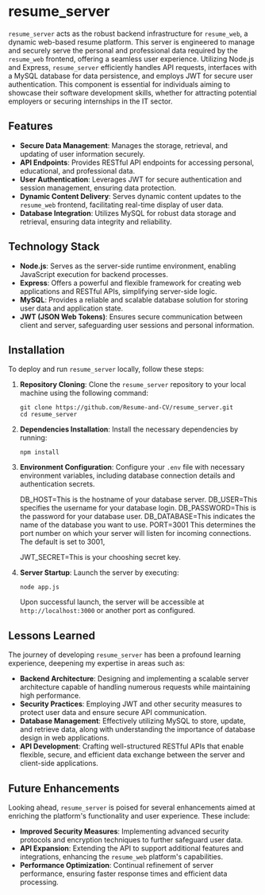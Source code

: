 # resume_server

`resume_server` acts as the robust backend infrastructure for `resume_web`, a dynamic web-based resume platform. This server is engineered to manage and securely serve the personal and professional data required by the `resume_web` frontend, offering a seamless user experience. Utilizing Node.js and Express, `resume_server` efficiently handles API requests, interfaces with a MySQL database for data persistence, and employs JWT for secure user authentication. This component is essential for individuals aiming to showcase their software development skills, whether for attracting potential employers or securing internships in the IT sector.

## Features

- **Secure Data Management**: Manages the storage, retrieval, and updating of user information securely.
- **API Endpoints**: Provides RESTful API endpoints for accessing personal, educational, and professional data.
- **User Authentication**: Leverages JWT for secure authentication and session management, ensuring data protection.
- **Dynamic Content Delivery**: Serves dynamic content updates to the `resume_web` frontend, facilitating real-time display of user data.
- **Database Integration**: Utilizes MySQL for robust data storage and retrieval, ensuring data integrity and reliability.

## Technology Stack

- **Node.js**: Serves as the server-side runtime environment, enabling JavaScript execution for backend processes.
- **Express**: Offers a powerful and flexible framework for creating web applications and RESTful APIs, simplifying server-side logic.
- **MySQL**: Provides a reliable and scalable database solution for storing user data and application state.
- **JWT (JSON Web Tokens)**: Ensures secure communication between client and server, safeguarding user sessions and personal information.

## Installation

To deploy and run `resume_server` locally, follow these steps:

1. **Repository Cloning**:
   Clone the `resume_server` repository to your local machine using the following command:

   ```
   git clone https://github.com/Resume-and-CV/resume_server.git
   cd resume_server
   ```

2. **Dependencies Installation**:
   Install the necessary dependencies by running:

   ```
   npm install
   ```

3. **Environment Configuration**:
   Configure your `.env` file with necessary environment variables, including database connection details and authentication secrets.

   DB_HOST=This is the hostname of your database server.
   DB_USER=This specifies the username for your database login.
   DB_PASSWORD=This is the password for your database user.
   DB_DATABASE=This indicates the name of the database you want to use.
   PORT=3001 This determines the port number on which your server will listen for incoming connections. The default is set to 3001,

   JWT_SECRET=This is your chooshing secret key.

4. **Server Startup**:
   Launch the server by executing:
   ```
   node app.js
   ```
   Upon successful launch, the server will be accessible at `http://localhost:3000` or another port as configured.

## Lessons Learned

The journey of developing `resume_server` has been a profound learning experience, deepening my expertise in areas such as:

- **Backend Architecture**: Designing and implementing a scalable server architecture capable of handling numerous requests while maintaining high performance.
- **Security Practices**: Employing JWT and other security measures to protect user data and ensure secure API communication.
- **Database Management**: Effectively utilizing MySQL to store, update, and retrieve data, along with understanding the importance of database design in web applications.
- **API Development**: Crafting well-structured RESTful APIs that enable flexible, secure, and efficient data exchange between the server and client-side applications.

## Future Enhancements

Looking ahead, `resume_server` is poised for several enhancements aimed at enriching the platform's functionality and user experience. These include:

- **Improved Security Measures**: Implementing advanced security protocols and encryption techniques to further safeguard user data.
- **API Expansion**: Extending the API to support additional features and integrations, enhancing the `resume_web` platform's capabilities.
- **Performance Optimization**: Continual refinement of server performance, ensuring faster response times and efficient data processing.
